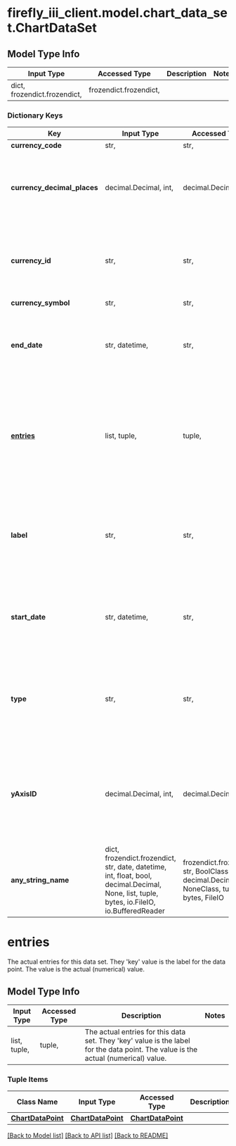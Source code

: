 # firefly_iii_client.model.chart_data_set.ChartDataSet

## Model Type Info
Input Type | Accessed Type | Description | Notes
------------ | ------------- | ------------- | -------------
dict, frozendict.frozendict,  | frozendict.frozendict,  |  | 

### Dictionary Keys
Key | Input Type | Accessed Type | Description | Notes
------------ | ------------- | ------------- | ------------- | -------------
**currency_code** | str,  | str,  |  | [optional] 
**currency_decimal_places** | decimal.Decimal, int,  | decimal.Decimal,  | Number of decimals for the currency associated to the data in the entries. | [optional] value must be a 32 bit integer
**currency_id** | str,  | str,  | The currency ID of the currency associated to the data in the entries. | [optional] 
**currency_symbol** | str,  | str,  |  | [optional] 
**end_date** | str, datetime,  | str,  |  | [optional] value must conform to RFC-3339 date-time
**[entries](#entries)** | list, tuple,  | tuple,  | The actual entries for this data set. They &#x27;key&#x27; value is the label for the data point. The value is the actual (numerical) value. | [optional] 
**label** | str,  | str,  | This is the title of the current set. It can refer to an account, a budget or another object (by name). | [optional] 
**start_date** | str, datetime,  | str,  |  | [optional] value must conform to RFC-3339 date-time
**type** | str,  | str,  | Indicated the type of chart that is expected to be rendered. You can safely ignore this if you want. | [optional] 
**yAxisID** | decimal.Decimal, int,  | decimal.Decimal,  | Used to indicate the Y axis for this data set. Is usually between 0 and 1 (left and right side of the chart). | [optional] value must be a 32 bit integer
**any_string_name** | dict, frozendict.frozendict, str, date, datetime, int, float, bool, decimal.Decimal, None, list, tuple, bytes, io.FileIO, io.BufferedReader | frozendict.frozendict, str, BoolClass, decimal.Decimal, NoneClass, tuple, bytes, FileIO | any string name can be used but the value must be the correct type | [optional]

# entries

The actual entries for this data set. They 'key' value is the label for the data point. The value is the actual (numerical) value.

## Model Type Info
Input Type | Accessed Type | Description | Notes
------------ | ------------- | ------------- | -------------
list, tuple,  | tuple,  | The actual entries for this data set. They &#x27;key&#x27; value is the label for the data point. The value is the actual (numerical) value. | 

### Tuple Items
Class Name | Input Type | Accessed Type | Description | Notes
------------- | ------------- | ------------- | ------------- | -------------
[**ChartDataPoint**](ChartDataPoint.md) | [**ChartDataPoint**](ChartDataPoint.md) | [**ChartDataPoint**](ChartDataPoint.md) |  | 

[[Back to Model list]](../../README.md#documentation-for-models) [[Back to API list]](../../README.md#documentation-for-api-endpoints) [[Back to README]](../../README.md)

